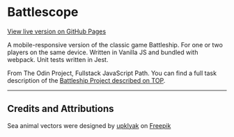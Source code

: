 # Battlescope

[View live version on GitHub Pages](https://kathyavini.github.io/battleship/)

A mobile-responsive version of the classic game Battleship. For one or two players on the same device. Written in Vanilla JS and bundled with webpack. Unit tests written in Jest.

From The Odin Project, Fullstack JavaScript Path. You can find a full task description of the [Battleship Project described on TOP](https://www.theodinproject.com/paths/full-stack-javascript/courses/javascript/lessons/battleship).

------------------

## Credits and Attributions

Sea animal vectors were designed by [upklyak](https://www.freepik.com/upklyak) on [Freepik](https://www.freepik.com)
